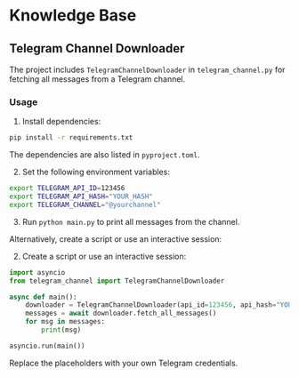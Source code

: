 # Knowledge Base

## Telegram Channel Downloader

The project includes `TelegramChannelDownloader` in `telegram_channel.py` for fetching all messages from a Telegram channel.

### Usage

1. Install dependencies:

```bash
pip install -r requirements.txt
```

The dependencies are also listed in `pyproject.toml`.


2. Set the following environment variables:

```bash
export TELEGRAM_API_ID=123456
export TELEGRAM_API_HASH="YOUR_HASH"
export TELEGRAM_CHANNEL="@yourchannel"
```

3. Run `python main.py` to print all messages from the channel.

Alternatively, create a script or use an interactive session:

2. Create a script or use an interactive session:


```python
import asyncio
from telegram_channel import TelegramChannelDownloader

async def main():
    downloader = TelegramChannelDownloader(api_id=123456, api_hash="YOUR_HASH", channel="@yourchannel")
    messages = await downloader.fetch_all_messages()
    for msg in messages:
        print(msg)

asyncio.run(main())
```


Replace the placeholders with your own Telegram credentials.